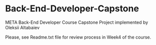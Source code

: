 # Back-End-Developer-Capstone
META Back-End Developer Course Capstone Project implemented by Oleksii Altabaiev

Please, see Readme.txt file for review process in Week4 of the course.
